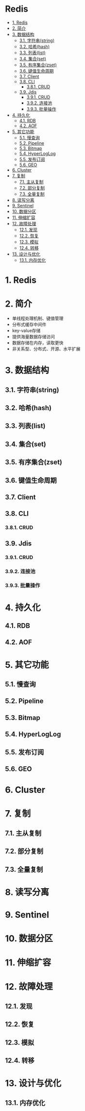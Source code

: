 <h1> Redis </h1>

- [1. Redis](#1-redis)
- [2. 简介](#2-%e7%ae%80%e4%bb%8b)
- [3. 数据结构](#3-%e6%95%b0%e6%8d%ae%e7%bb%93%e6%9e%84)
  - [3.1. 字符串(string)](#31-%e5%ad%97%e7%ac%a6%e4%b8%b2string)
  - [3.2. 哈希(hash)](#32-%e5%93%88%e5%b8%8chash)
  - [3.3. 列表(list)](#33-%e5%88%97%e8%a1%a8list)
  - [3.4. 集合(set)](#34-%e9%9b%86%e5%90%88set)
  - [3.5. 有序集合(zset)](#35-%e6%9c%89%e5%ba%8f%e9%9b%86%e5%90%88zset)
  - [3.6. 键值生命周期](#36-%e9%94%ae%e5%80%bc%e7%94%9f%e5%91%bd%e5%91%a8%e6%9c%9f)
  - [3.7. Client](#37-client)
  - [3.8. CLI](#38-cli)
    - [3.8.1. CRUD](#381-crud)
  - [3.9. Jdis](#39-jdis)
    - [3.9.1. CRUD](#391-crud)
    - [3.9.2. 连接池](#392-%e8%bf%9e%e6%8e%a5%e6%b1%a0)
    - [3.9.3. 批量操作](#393-%e6%89%b9%e9%87%8f%e6%93%8d%e4%bd%9c)
- [4. 持久化](#4-%e6%8c%81%e4%b9%85%e5%8c%96)
  - [4.1. RDB](#41-rdb)
  - [4.2. AOF](#42-aof)
- [5. 其它功能](#5-%e5%85%b6%e5%ae%83%e5%8a%9f%e8%83%bd)
  - [5.1. 慢查询](#51-%e6%85%a2%e6%9f%a5%e8%af%a2)
  - [5.2. Pipeline](#52-pipeline)
  - [5.3. Bitmap](#53-bitmap)
  - [5.4. HyperLogLog](#54-hyperloglog)
  - [5.5. 发布订阅](#55-%e5%8f%91%e5%b8%83%e8%ae%a2%e9%98%85)
  - [5.6. GEO](#56-geo)
- [6. Cluster](#6-cluster)
- [7. 复制](#7-%e5%a4%8d%e5%88%b6)
  - [7.1. 主从复制](#71-%e4%b8%bb%e4%bb%8e%e5%a4%8d%e5%88%b6)
  - [7.2. 部分复制](#72-%e9%83%a8%e5%88%86%e5%a4%8d%e5%88%b6)
  - [7.3. 全量复制](#73-%e5%85%a8%e9%87%8f%e5%a4%8d%e5%88%b6)
- [8. 读写分离](#8-%e8%af%bb%e5%86%99%e5%88%86%e7%a6%bb)
- [9. Sentinel](#9-sentinel)
- [10. 数据分区](#10-%e6%95%b0%e6%8d%ae%e5%88%86%e5%8c%ba)
- [11. 伸缩扩容](#11-%e4%bc%b8%e7%bc%a9%e6%89%a9%e5%ae%b9)
- [12. 故障处理](#12-%e6%95%85%e9%9a%9c%e5%a4%84%e7%90%86)
  - [12.1. 发现](#121-%e5%8f%91%e7%8e%b0)
  - [12.2. 恢复](#122-%e6%81%a2%e5%a4%8d)
  - [12.3. 模拟](#123-%e6%a8%a1%e6%8b%9f)
  - [12.4. 转移](#124-%e8%bd%ac%e7%a7%bb)
- [13. 设计与优化](#13-%e8%ae%be%e8%ae%a1%e4%b8%8e%e4%bc%98%e5%8c%96)
  - [13.1. 内存优化](#131-%e5%86%85%e5%ad%98%e4%bc%98%e5%8c%96)

# 1. Redis

# 2. 简介
- 单线程处理机制、键值管理
- 分布式缓存中间件
- key-value存储
- 提供海量数据存储访问
- 数据存储在内存，读取更快
- 非关系型、分布式、开源、水平扩展

# 3. 数据结构

## 3.1. 字符串(string)

## 3.2. 哈希(hash)

## 3.3. 列表(list)

## 3.4. 集合(set)

## 3.5. 有序集合(zset)

## 3.6. 键值生命周期

## 3.7. Client

## 3.8. CLI

### 3.8.1. CRUD

## 3.9. Jdis

### 3.9.1. CRUD

### 3.9.2. 连接池

### 3.9.3. 批量操作

# 4. 持久化

## 4.1. RDB

## 4.2. AOF

# 5. 其它功能

## 5.1. 慢查询

## 5.2. Pipeline

## 5.3. Bitmap

## 5.4. HyperLogLog

## 5.5. 发布订阅

## 5.6. GEO

# 6. Cluster

# 7. 复制

## 7.1. 主从复制

## 7.2. 部分复制

## 7.3. 全量复制

# 8. 读写分离

# 9. Sentinel

# 10. 数据分区

# 11. 伸缩扩容

# 12. 故障处理

## 12.1. 发现

## 12.2. 恢复

## 12.3. 模拟

## 12.4. 转移

# 13. 设计与优化

## 13.1. 内存优化